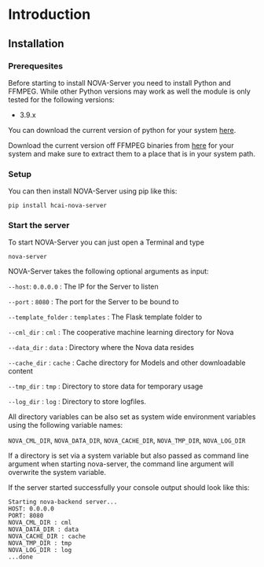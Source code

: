 # Introduction

## Installation

### Prerequesites

Before starting to install NOVA-Server you need to install Python and FFMPEG.
While other Python versions may work as well the module is only tested for the following versions:

* 3.9.x

You can download the current version of python for your system [here](https://www.python.org/downloads/).

Download the current version off FFMPEG binaries from [here](https://github.com/BtbN/FFmpeg-Builds/releases) for your system and make sure to extract them to a place that is in your system path.

### Setup

You can then install NOVA-Server using pip like this:

```pip install hcai-nova-server```

### Start the server

To start NOVA-Server you can just open a Terminal and type 

```nova-server```

NOVA-Server takes the following optional arguments as input:

```--host```: ```0.0.0.0``` : The IP for the Server to listen

```--port``` : ```8080``` : The port for the Server to be bound to

```--template_folder``` : ```templates``` : The Flask template folder to 

```--cml_dir``` : ```cml``` : The cooperative machine learning directory for Nova 

```--data_dir``` : ```data``` : Directory where the Nova data resides

```--cache_dir``` : ```cache``` : Cache directory for Models and other downloadable content 

```--tmp_dir``` : ```tmp``` : Directory to store data for temporary usage  

```--log_dir``` : ```log``` : Directory to store logfiles.


All directory variables can be also set as system wide environment variables using the following variable names:

```NOVA_CML_DIR```, ```NOVA_DATA_DIR```, ```NOVA_CACHE_DIR```, ```NOVA_TMP_DIR```, ```NOVA_LOG_DIR```

If a directory is set via a system variable but also passed as command line argument when starting nova-server, the command line argument will overwrite the system variable.

If the server started successfully your console output should look like this: 

```
Starting nova-backend server...
HOST: 0.0.0.0
PORT: 8080
NOVA_CML_DIR : cml
NOVA_DATA_DIR : data
NOVA_CACHE_DIR : cache
NOVA_TMP_DIR : tmp
NOVA_LOG_DIR : log
...done
```